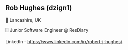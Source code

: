 ## Rob Hughes (dzign1) 

📍 Lancashire, UK

🗄 Junior Software Engineer @ ResDiary

LinkedIn - https://www.linkedin.com/in/robert-j-hughes/
